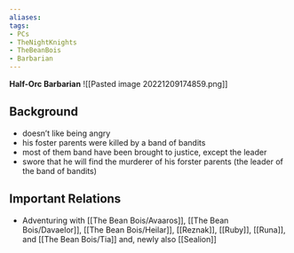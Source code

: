 ```yaml
---
aliases: 
tags: 
- PCs
- TheNightKnights
- TheBeanBois
- Barbarian
---
```

**Half-Orc Barbarian**
![[Pasted image 20221209174859.png]]
## Background
- doesn’t like being angry 
- his foster parents were killed by a band of bandits
- most of them band have been brought to justice, except the leader
- swore that he will find the murderer of his forster parents (the leader of the band of bandits)

## Important Relations

* Adventuring with [[The Bean Bois/Avaaros]], [[The Bean Bois/Davaelor]], [[The Bean Bois/Heilar]], [[Reznak]], [[Ruby]], [[Runa]], and [[The Bean Bois/Tia]] and, newly also [[Sealion]]

